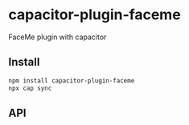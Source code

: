 # capacitor-plugin-faceme

FaceMe plugin with capacitor

## Install

```bash
npm install capacitor-plugin-faceme
npx cap sync
```

## API

<docgen-index></docgen-index>

<docgen-api>
<!-- run docgen to generate docs from the source -->
<!-- More info: https://github.com/ionic-team/capacitor-docgen -->
</docgen-api>

